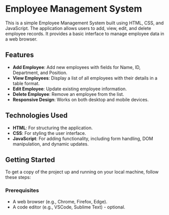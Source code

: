 # Employee Management System

This is a simple Employee Management System built using HTML, CSS, and JavaScript. The application allows users to add, view, edit, and delete employee records. It provides a basic interface to manage employee data in a web browser.

## Features

- **Add Employee**: Add new employees with fields for Name, ID, Department, and Position.
- **View Employees**: Display a list of all employees with their details in a table format.
- **Edit Employee**: Update existing employee information.
- **Delete Employee**: Remove an employee from the list.
- **Responsive Design**: Works on both desktop and mobile devices.

## Technologies Used

- **HTML**: For structuring the application.
- **CSS**: For styling the user interface.
- **JavaScript**: For adding functionality, including form handling, DOM manipulation, and dynamic updates.

## Getting Started

To get a copy of the project up and running on your local machine, follow these steps:

### Prerequisites

- A web browser (e.g., Chrome, Firefox, Edge).
- A code editor (e.g., VSCode, Sublime Text) - optional.




